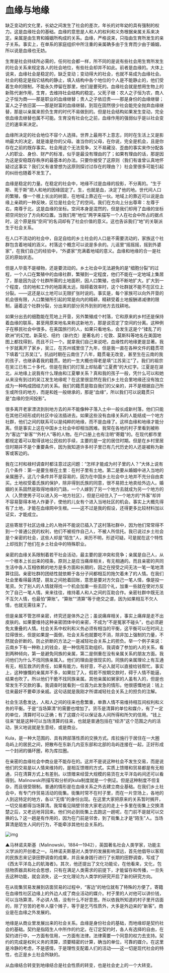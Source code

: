 # 血缘与地缘

缺乏变动的文化里，长幼之间发生了社会的差次，年长的对年幼的具有强制的权力。这是血缘社会的基础。血缘的意思是人和人的权利和义务根据亲属关系来决定。亲属是由生育和婚姻所构成的关系。血缘，严格说来，只指由生育所发生的亲子关系。事实上，在单系的家庭组织中所注重的亲属确多由于生育而少由于婚姻，所以说是血缘也无妨。

生育是社会持续所必需的，任何社会都一样，所不同的是说有些社会用生育所发生的社会关系来规定各人的社会地位，有些社会却并不如此。前者是血缘的。大体上说来，血缘社会是稳定的，缺乏变动；变动得大的社会，也就不易成为血缘社会。社会的稳定是指它结构的静止，填入结构中各个地位的个人是不能静止的，他们受着生命的限制，不能永久停留在那里，他们是要死的。血缘社会就是想用生物上的新陈代谢作用，生育，去维持社会结构的稳定。父死子继：农人之子恒为农，商人之子恒为商——那是职业的血缘继替；贵人之子依旧贵——那是身份的血缘继替；富人之子依旧富——那是财富的血缘继替。到现在固然很少社会能完全抛弃血缘继替，那是以亲属来担负生育的时代不易做到的。但是社会结构如果发生变动，完全依血缘去继替也属不可能。生育没有社会化之前，血缘作用的强弱似乎是以社会变迁的速率来决定。

血缘所决定的社会地位不容个人选择。世界上最用不上意志，同时在生活上又是影响最大的决定，就是谁是你的父母。谁当你的父母，在你说，完全是机会，且是你存在之前的既存事实。社会用这个无法竞争，又不易藏没、歪曲的事实来作分配各人的职业、身份、财产的标准，似乎是最没有理由的了；如果有理由的话，那是因为这是安稳既存秩序的最基本的办法。只要你接受了这原则（我们有谁曾认真地怀疑过这事实？我们又有谁曾想为这原则探讨过存在的理由？）社会里很多可能引起的纠纷也随着不发生了。

血缘是稳定的力量。在稳定的社会中，地缘不过是血缘的投影，不分离的。“生于斯、死于斯”把人和地的因缘固定了。生，也就是血，决定了他的地。世代间人口的繁殖，像一个根上长出的树苗，在地域上靠近在一伙。地域上的靠近可以说是血缘上亲疏的一种反映，区位是社会化了的空间。我们在方向上分出尊卑：左尊于右，南尊于北，这是血缘的坐标。空间本身是混然的，但是我们却用了血缘的坐标把空间划分了方向和位置。当我们用“地位”两字来描写一个人在社会中所占的据点时，这个原是指“空间”的名词却有了社会价值的意义。这也告诉我们“地”的关联派生于社会关系。

在人口不流动的社会中，自足自给的乡土社会的人口是不需要流动的，家族这个社群包含着地域的涵义。村落这个概念可以说是多余的。儿谣里“摇摇摇，摇到外婆家”，在我们自己的经验中，“外婆家”充满着地域的意义。血缘和地缘的合一是社区的原始状态。

但是人毕竟不是植物，还是要流动的。乡土社会中无法避免的是“细胞分裂”的过程，一个人口在繁殖中的血缘社群，繁殖到一定程度，他们不能在一定地域上集居了，那是因为这个社群所需的土地面积，因人口繁殖，也得不断地扩大。扩大到一个程度，住的地和工作的地距离太远，阻碍着效率时，这个社群就不能不在区位上分裂。——这还是以土地可以无限扩张时说的。事实是，每个家族可以向外开垦的机会很有限，人口繁殖所引起的常是向内的精耕，精耕受着土地报酬递减律的限制，逼着这个社群分裂，分出来的部分另外到别的地方去找耕地。

如果分出去的细胞能在荒地上开垦，另外繁殖成个村落，它和原来的乡村还是保持着血缘的联系，甚至用原来地名来称这新地方，那是说否定了空间的分离。这种例子在移民社会中很多。在美国旅行的人，如果只看地名，会发生这是个“揉乱了的欧洲”的幻觉。新英伦、纽约（新约克）是著名的；伦敦、莫斯科等地名在美国地图上都找得到，而且不只一个。就拿我们自己来说吧，血缘性的地缘更是显著。我十岁就离开了家乡，吴江，在苏州城里住了九年，但是我一直在各种文件的籍贯项下填着“江苏吴江”。抗战时期在云南住了八年，籍贯毫无改变，甚至生在云南的我的孩子，也继承着我的籍贯。她的一生大概也得老是填“江苏吴江”了。我们的祖宗在吴江已有二十多代，但是在我们的灯笼上却贴着“江夏费”的大红字。江夏是在湖北，从地缘上说我有什么理由和江夏攀关系？真和我的孩子一般，凭什么可以和她从来没有到过的吴江发生地缘呢？在这里很显然在我们乡土社会里地缘还没有独立成为一种构成团结力的关系。我们的籍贯是取自我们的父亲的，并不是根据自己所生或所住的地方，而是和姓一般继承的，那是“血缘”，所以我们可以说籍贯只是“血缘的空间投影”。

很多离开老家漂流到别地方去的并不能像种子落入土中一般长成新村落，他们只能在其他已经形成的社区中设法插进去。如果这些没有血缘关系的人能结成一个地方社群，他们之间的联系可以是纯粹的地缘，而不是血缘了。这样血缘和地缘才能分离。但是事实上这在中国乡土社会中却相当困难。我常在各地的村子里看到被称为“客边”“新客”“外村人”等的人物。在户口册上也有注明“寄籍”的。在现代都市里都规定着可以取得该地公民权的手续，主要的是一定的居住时期。但是在乡村里居住时期并不是个重要条件，因为我知道许多村子里已有几代历史的人还是被称为新客或客边的。

我在江村和禄村调查时都注意过这问题：“怎样才能成为村子里的人？”大体上说有几个条件：第一是要生根在土里：在村子里有土地。第二是要从婚姻中进入当地的亲属圈子。这几个条件并不是容易的，因为在中国乡土社会中土地并不充分自由卖买。土地权受着氏族的保护，除非得到氏族的同意，很不易把土地卖给外边人。婚姻的关系固然是取得地缘的门路，一个人嫁到了另一个地方去就成为另一个地方的人（入赘使男子可以进入另一地方社区），但是已经住入了一个地方的“外客”却并不容易娶得本地人作妻子，使他的儿女有个进入当地社区的机会。事实上大概先得有了土地，才能在血缘网中生根。——这不过是我的假设，还得更多比较材料加以证实，才能成立。

这些寄居于社区边缘上的人物并不能说已插入了这村落社群中，因为他们常常得不到一个普通公民的权利，他们不被视作自己人，不被人所信托。我已说过乡土社会是个亲密的社会，这些人却是“陌生”人，来历不明，形迹可疑。可是就在这个特性上却找到了他们在乡土社会中的特殊职业。

亲密的血缘关系限制着若干社会活动，最主要的是冲突和竞争；亲属是自己人，从一个根本上长出来的枝条，原则上是应当痛痒相关，有无相通的。而且亲密的共同生活中各人互相依赖的地方是多方面和长期的，因之在授受之间无法一笔一笔地清算往回。亲密社群的团结性就依赖于各分子间都相互的拖欠着未了的人情。在我们社会里看得最清楚，朋友之间抢着回账，意思是要对方欠自己一笔人情，像是投一笔资。欠了别人的人情就得找一个机会加重一些去回个礼，加重一些就在使对方反欠了自己一笔人情。来来往往，维持着人和人之间的互助合作。亲密社群中既无法不互欠人情，也最怕“算账”。“算账”“清算”等于绝交之谓，因为如果相互不欠人情，也就无需往来了。

但是亲属不管怎样亲密，终究还是体外之己；虽说痛痒相关，事实上痛痒是走不出皮肤的。如果要维持这种亲密团体中的亲密，不成为“不是冤家不碰头”，也必须避免太重叠的人情。社会关系中权利和义务必须有相当的平衡，这平衡可以在时间上拉得很长，但是如果是一面倒，社会关系也就要吃不消，除非加上强制的力量，不然就会折断的。防止折断的方法之一是减轻社会关系上的担负。举一个例子来说：云南乡下有一种称上的钱会，是一种信用互助组织。我调查了参加的人的关系，看到两种倾向，第一是避免同族的亲属，第二是侧重在没有亲属关系的朋友方面。我问他们为什么不找同族亲属入。他们的理由是很现实的。同族的亲属理论上有互通有无，相互救济的责任，如果有能力，有好意，不必入就可以直接给钱帮忙。事实上，这种慷慨的亲属并不多，如果拉了入，假若不按期交款时，碍于人情不能逼，结果也吹了。所以他们干脆不找同族亲属。其他亲属如舅家的人虽有入的，但是也常发生不交款的事。我调查时就看到一位首为此发急的情形。他很感慨地说：钱上往来最好不要牵涉亲戚。这句话就是我刚才所谓减轻社会关系上的担负的注解。

社会生活愈发达，人和人之间的往来也愈繁重，单靠人情不易维持相互间权利和义务的平衡。于是“当场算清”的需要也增加了。货币是清算的单位和媒介，有了一定的单位，清算时可以正确；有了这媒介可以保证各人间所得和所欠的信用。“钱上往来”就是这种可以当场清算的往来，也就是普通包括在“经济”这个范围之内的活动，狭义地说就是生意经，或是商业。

Kula，是一种大范围的、具有跨部落性质的交换方式。库拉施行于居住在一大圈岛屿上的居民之间，把散布在东新几内亚东部和北部的岛屿连接在一起，正好形成一个封闭的循环圈，称为库拉圈。

在亲密的血缘社会中商业是不能存在的。这并不是说这种社会不发生交易，而是说他们的交易是以人情来维持的，是相互馈赠的方式。实质上馈赠和贸易都是有无相通，只在清算方式上有差别。以馈赠来经营大规模的易货在太平洋岛屿间还可以看得到。Malinowski所描写和分析的kula制度就是一个例证。但是这种制度不但复杂，而且很受限制。普通的情形是在血缘关系之外去建立商业基础。在我们乡土社会中，有专门作贸易活动的街集。街集时常不在村子里，而在一片空场上，各地的人到这特定的地方，各以“无情”的身份出现。在这里大家把原来的关系暂时搁开，一切交易都得当场算清。我常看见隔壁邻舍大家老远的走上十多里在街集上交换清楚之后，又老远地背回来。他们何必到街集上去跑这一趟呢，在门前不是就可以交换的么？这一趟是有作用的，因为在门前是邻舍，到了街集上才是“陌生”人。当场算清是陌生人间的行为，不能牵涉其他社会关系的。

![img](http://localhost:8000/5f4f49ba-924a-41b9-a0e7-1c900ed66e7a/OEBPS/Images/image0122.jpg)

▲马林诺夫斯基（Malinowski，1884—1942），英国著名社会人类学家，功能主义学派的开创者之一。马林诺夫斯基对人类学的发展影响深远，首先他倡导以客观的民族志来记录田野调查的成果，并且亲身践行进行了长期的田野调查，写成了《西太平洋岛上的航海者》。其次，他还提出了文化功能论，在他看来，文化，包括物质器具和社会思想，只有在满足人类需求的前提下，才能留存和传播，一旦失去这种功能，就会消失，这一文化理论为人类学的研究开启了新的研究方向。

在从街集贸易发展到店面贸易的过程中，“客边”的地位就有了特殊的方便了。寄籍在血缘性社区边缘上的外边人成了商业活动的媒介。村子里的人对他可以讲价钱，可以当场算清，不必讲人情，没有什么不好意思。所以依我所知道的村子里开店面的，除了穷苦的老年人摆个摊子，等于是乞丐性质外，大多是外边来的“新客”。商业是在血缘之外发展的。

地缘是从商业里发展出来的社会关系。血缘是身份社会的基础，而地缘却是契约社会的基础。契约是指陌生人中所作的约定。在订定契约时，各人有选择的自由，在契约进行中，一方面有信用，一方面有法律。法律需要一个同意的权力去支持。契约的完成是权利义务的清算，须要精密的计算，确当的单位，可靠的媒介。在这里是冷静的考虑，不是感情，于是理性支配着人们的活动——这一切是现代社会的特性，也正是乡土社会所缺的。

从血缘结合转变到地缘结合是社会性质的转变，也是社会史上的一个大转变。